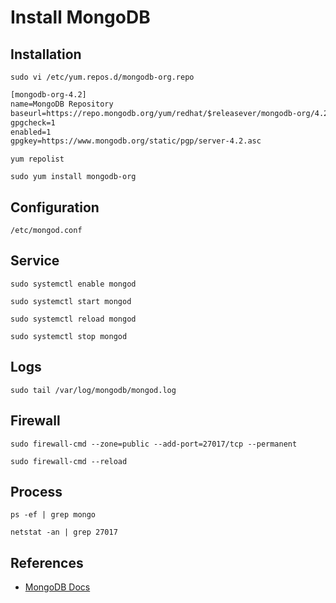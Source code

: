 # Install MongoDB

## Installation

`sudo vi /etc/yum.repos.d/mongodb-org.repo`

```txt
[mongodb-org-4.2]
name=MongoDB Repository
baseurl=https://repo.mongodb.org/yum/redhat/$releasever/mongodb-org/4.2/x86_64/
gpgcheck=1
enabled=1
gpgkey=https://www.mongodb.org/static/pgp/server-4.2.asc
```

`yum repolist`

`sudo yum install mongodb-org`

## Configuration

`/etc/mongod.conf`

## Service

`sudo systemctl enable mongod`

`sudo systemctl start mongod`

`sudo systemctl reload mongod`

`sudo systemctl stop mongod`

## Logs

`sudo tail /var/log/mongodb/mongod.log`

## Firewall

`sudo firewall-cmd --zone=public --add-port=27017/tcp --permanent`

`sudo firewall-cmd --reload`

## Process

`ps -ef | grep mongo`

`netstat -an | grep 27017`

## References

- [MongoDB Docs](https://docs.mongodb.com/manual/tutorial/install-mongodb-on-red-hat/)
